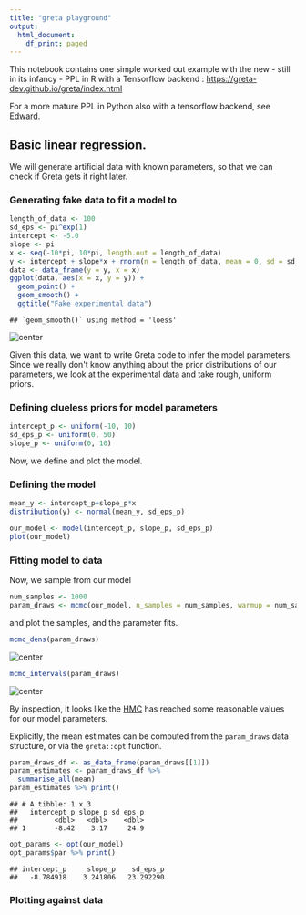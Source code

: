 ```yaml
---
title: "greta playground"
output:
  html_document:
    df_print: paged
---
```


This notebook contains one simple worked out example with the new - still in its infancy - PPL in R with a Tensorflow backend : https://greta-dev.github.io/greta/index.html

For a more mature PPL in Python also with a tensorflow backend, see [Edward](http://edwardlib.org/).



## Basic linear regression. 

We will generate artificial data with known parameters, so that we can check if Greta gets it right later. 

### Generating fake data to fit a model to


```r
length_of_data <- 100
sd_eps <- pi^exp(1)
intercept <- -5.0
slope <- pi
x <- seq(-10*pi, 10*pi, length.out = length_of_data)
y <- intercept + slope*x + rnorm(n = length_of_data, mean = 0, sd = sd_eps)
data <- data_frame(y = y, x = x)
ggplot(data, aes(x = x, y = y)) +
  geom_point() +
  geom_smooth() +
  ggtitle("Fake experimental data")
```

```
## `geom_smooth()` using method = 'loess'
```

![center]($(pwd)figures/greta_playground/unnamed-chunk-2-1.png)

Given this data, we want to write Greta code to infer the model parameters. Since we really don't know anything about the prior distributions of our parameters, we look at the experimental data and take rough, uniform priors. 

### Defining clueless priors for model parameters


```r
intercept_p <- uniform(-10, 10)
sd_eps_p <- uniform(0, 50)
slope_p <- uniform(0, 10)
```

Now, we define and plot the model.

### Defining the model


```r
mean_y <- intercept_p+slope_p*x
distribution(y) <- normal(mean_y, sd_eps_p)

our_model <- model(intercept_p, slope_p, sd_eps_p)
plot(our_model)
```

### Fitting model to data

Now, we sample from our model

```r
num_samples <- 1000
param_draws <- mcmc(our_model, n_samples = num_samples, warmup = num_samples / 10)
```

and plot the samples, and the parameter fits.

```r
mcmc_dens(param_draws)
```

![center]($(pwd)figures/greta_playground/unnamed-chunk-6-1.png)

```r
mcmc_intervals(param_draws)
```

![center]($(pwd)figures/greta_playground/unnamed-chunk-6-2.png)

By inspection, it looks like the [HMC](https://arxiv.org/abs/1701.02434) has reached some reasonable values for our model parameters. 

Explicitly, the mean estimates can be computed from the `param_draws` data structure, or via the `greta::opt` function.   

```r
param_draws_df <- as_data_frame(param_draws[[1]])
param_estimates <- param_draws_df %>% 
  summarise_all(mean)
param_estimates %>% print()
```

```
## # A tibble: 1 x 3
##   intercept_p slope_p sd_eps_p
##         <dbl>   <dbl>    <dbl>
## 1       -8.42    3.17     24.9
```

```r
opt_params <- opt(our_model)
opt_params$par %>% print()
```

```
## intercept_p     slope_p    sd_eps_p 
##   -8.784918    3.241806   23.292290
```

### Plotting against data

